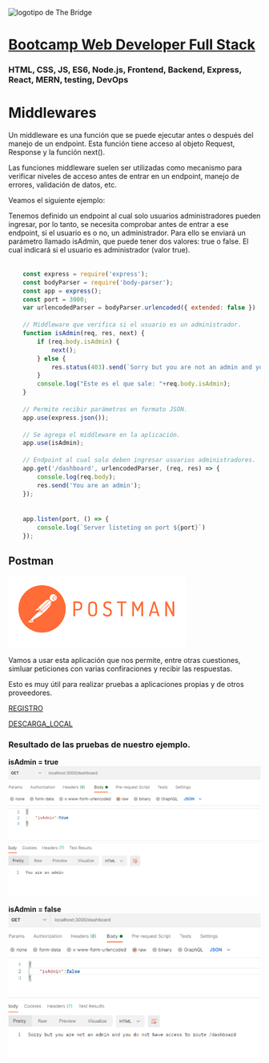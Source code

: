 ![logotipo de The Bridge](https://user-images.githubusercontent.com/27650532/77754601-e8365180-702b-11ea-8bed-5bc14a43f869.png  "logotipo de The Bridge")


# [Bootcamp Web Developer Full Stack](https://www.thebridge.tech/bootcamps/bootcamp-fullstack-developer/)

### HTML, CSS,  JS, ES6, Node.js, Frontend, Backend, Express, React, MERN, testing, DevOps

# Middlewares

Un middleware es una función que se puede ejecutar antes o después del manejo de un endpoint. Esta función tiene acceso al objeto Request, Response y la función next().

Las funciones middleware suelen ser utilizadas como mecanismo para verificar niveles de acceso antes de entrar en un endpoint, manejo de errores, validación de datos, etc.

Veamos el siguiente ejemplo:

Tenemos definido un endpoint al cual solo usuarios administradores pueden ingresar, por lo tanto, se necesita comprobar antes de entrar a ese endpoint, si el usuario es o no, un administrador. Para ello se enviará un parámetro llamado isAdmin, que puede tener dos valores: true o false. El cual indicará si el usuario es administrador (valor true).

```javascript

    const express = require('express');
    const bodyParser = require('body-parser');
    const app = express();
    const port = 3000;
    var urlencodedParser = bodyParser.urlencoded({ extended: false })

    // Middleware que verifica si el usuario es un administrador.
    function isAdmin(req, res, next) {
        if (req.body.isAdmin) {
            next();
        } else {
            res.status(403).send(`Sorry but you are not an admin and you do not have access to route ${req.url}`);
        }
        console.log("Este es el que sale: "+req.body.isAdmin);
    }

    // Permite recibir parámetros en formato JSON.
    app.use(express.json());

    // Se agrega el middleware en la aplicación.
    app.use(isAdmin);

    // Endpoint al cual solo deben ingresar usuarios administradores.
    app.get('/dashboard', urlencodedParser, (req, res) => {
        console.log(req.body);
        res.send('You are an admin');
    });


    app.listen(port, () => {
        console.log(`Server listeting on port ${port}`)
    }); 

```

## Postman

![img](../../../assets/core/clase27/postman.png)

Vamos a usar esta aplicación que nos permite, entre otras cuestiones, simluar peticiones con varias confiraciones y recibir las respuestas. 

Esto es muy útil para realizar pruebas a aplicaciones propias y de otros proveedores.

[REGISTRO](https://www.postman.com/)

[DESCARGA_LOCAL](https://www.postman.com/downloads/)


### Resultado de las pruebas de nuestro ejemplo.

**isAdmin = true**
![img](../../../assets/core/clase27/prueba_postman_local1.png)

**isAdmin = false**
![img](../../../assets/core/clase27/prueba_postman_local2.png)

